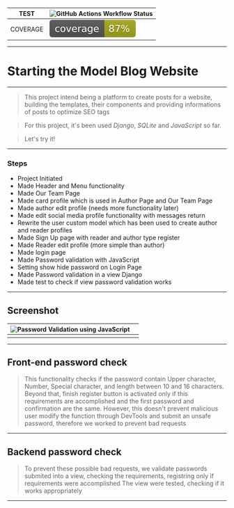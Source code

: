 | TEST | ![GitHub Actions Workflow Status](https://img.shields.io/github/actions/workflow/status/ju-c-lopes/model-blog-platform/test.yml?branch=main&event=push&style=flat&label=Actions-Tests) |
| --- | --- |
| COVERAGE | [![Coverage Status](./coverage.svg)](./reports/coverage/index.html) |

---

# Starting the Model Blog Website
---

> This project intend being a platform to create posts for a website, building the templates, their components and providing informations of posts to optimize SEO tags

> For this project, it's been used _Django_, _SQLite_ and _JavaScript_ so far.

> Let's try it!

---

### Steps

* Project Initiated
* Made Header and Menu functionality
* Made Our Team Page
* Made card profile which is used in Author Page and Our Team Page
* Made author edit profile (needs more functionality later)
* Made edit social media profile functionality with messages return
* Rewrite the user custom model which has been used to create author and reader profiles
* Made Sign Up page with reader and author type register
* Made Reader edit profile (more simple than author)
* Made login page
* Made Password validation with JavaScript
* Setting show hide password on Login Page
* Made Password validation in a view Django
* Made test to check if view password validation works

---

## Screenshot

| <img alt="Password Validation using JavaScript" title="Password Validation using JavaScript" src="./website/static/img/pass-valid.gif" width="220" /> |  |
| --- | --- |
|  |  |

---

## Front-end password check

> This functionality checks if the password contain Upper character, Number, Special character, and length between 10 and 16 characters.
> Beyond that, finish register button is activated only if this requirements are accomplished and the first password and confirmation are the same.
> However, this doesn't prevent malicious user modify the function through DevTools and submit an unsafe password, therefore we worked to prevent bad requests

---

## Backend password check

> To prevent these possible bad requests, we validate passwords submited into a view, checking the requirements, registring only if requirements were accomplished
> The view were tested, checking if it works appropriately

---
